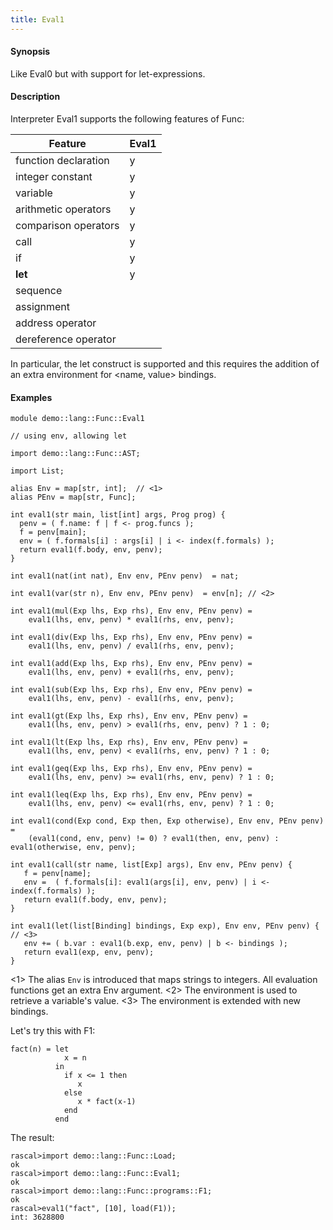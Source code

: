 ```yaml
---
title: Eval1
---
```


#### Synopsis

Like Eval0 but with support for let-expressions.

#### Description

Interpreter Eval1 supports the following features of Func: 

| Feature              | Eval1 |
| --- | --- |
| function declaration | y |
| integer constant     | y |
| variable             | y |
| arithmetic operators | y |
| comparison operators | y |
| call                 | y |
| if                   | y |
| __let__              | y |
| sequence             |
| assignment           |
| address operator     |
| dereference operator |

In particular, the let construct is supported and this requires the addition
of an extra environment for <name, value> bindings.

#### Examples

```rascal 
module demo::lang::Func::Eval1

// using env, allowing let

import demo::lang::Func::AST;

import List;

alias Env = map[str, int];  // <1>
alias PEnv = map[str, Func];

int eval1(str main, list[int] args, Prog prog) {
  penv = ( f.name: f | f <- prog.funcs );
  f = penv[main];
  env = ( f.formals[i] : args[i] | i <- index(f.formals) ); 
  return eval1(f.body, env, penv);
}

int eval1(nat(int nat), Env env, PEnv penv)  = nat;

int eval1(var(str n), Env env, PEnv penv)  = env[n]; // <2>

int eval1(mul(Exp lhs, Exp rhs), Env env, PEnv penv) = 
    eval1(lhs, env, penv) * eval1(rhs, env, penv);
    
int eval1(div(Exp lhs, Exp rhs), Env env, PEnv penv) = 
    eval1(lhs, env, penv) / eval1(rhs, env, penv);
    
int eval1(add(Exp lhs, Exp rhs), Env env, PEnv penv) = 
    eval1(lhs, env, penv) + eval1(rhs, env, penv);
    
int eval1(sub(Exp lhs, Exp rhs), Env env, PEnv penv) = 
    eval1(lhs, env, penv) - eval1(rhs, env, penv);
    
int eval1(gt(Exp lhs, Exp rhs), Env env, PEnv penv) = 
    eval1(lhs, env, penv) > eval1(rhs, env, penv) ? 1 : 0;
    
int eval1(lt(Exp lhs, Exp rhs), Env env, PEnv penv) = 
    eval1(lhs, env, penv) < eval1(rhs, env, penv) ? 1 : 0;
    
int eval1(geq(Exp lhs, Exp rhs), Env env, PEnv penv) = 
    eval1(lhs, env, penv) >= eval1(rhs, env, penv) ? 1 : 0;
    
int eval1(leq(Exp lhs, Exp rhs), Env env, PEnv penv) = 
    eval1(lhs, env, penv) <= eval1(rhs, env, penv) ? 1 : 0;
  
int eval1(cond(Exp cond, Exp then, Exp otherwise), Env env, PEnv penv) =             
    (eval1(cond, env, penv) != 0) ? eval1(then, env, penv) : eval1(otherwise, env, penv);
                 
int eval1(call(str name, list[Exp] args), Env env, PEnv penv) {
   f = penv[name];
   env =  ( f.formals[i]: eval1(args[i], env, penv) | i <- index(f.formals) );
   return eval1(f.body, env, penv);
}
         
int eval1(let(list[Binding] bindings, Exp exp), Env env, PEnv penv) { // <3>
   env += ( b.var : eval1(b.exp, env, penv) | b <- bindings );  
   return eval1(exp, env, penv);  
}

```

<1> The alias `Env` is introduced that maps strings to integers.
    All evaluation functions get an extra Env argument.
<2> The environment is used to retrieve a variable's value.
<3> The environment is extended with new bindings.

Let's try this with F1:
```rascal
fact(n) = let
	        x = n
          in
	        if x <= 1 then 
	           x 
	        else 
		       x * fact(x-1)
	        end
	      end
```

The result:

```rascal-shell 
rascal>import demo::lang::Func::Load;
ok
rascal>import demo::lang::Func::Eval1;
ok
rascal>import demo::lang::Func::programs::F1;
ok
rascal>eval1("fact", [10], load(F1));
int: 3628800
```

